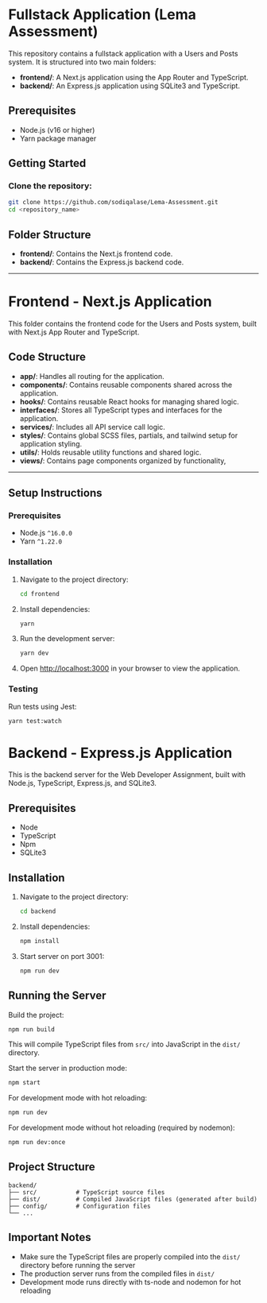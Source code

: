 # Fullstack Application (Lema Assessment)

This repository contains a fullstack application with a Users and Posts system. It is structured into two main folders:

-   **frontend/**: A Next.js application using the App Router and TypeScript.
-   **backend/**: An Express.js application using SQLite3 and TypeScript.

## Prerequisites

-   Node.js (v16 or higher)
-   Yarn package manager

## Getting Started

### Clone the repository:

```bash
git clone https://github.com/sodiqalase/Lema-Assessment.git
cd <repository_name>
```

## Folder Structure

-   **frontend/**: Contains the Next.js frontend code.
-   **backend/**: Contains the Express.js backend code.

---

# Frontend - Next.js Application

This folder contains the frontend code for the Users and Posts system, built with Next.js App Router and TypeScript.

## Code Structure

-   **app/**: Handles all routing for the application.
-   **components/**: Contains reusable components shared across the application.
-   **hooks/**: Contains reusable React hooks for managing shared logic.
-   **interfaces/**: Stores all TypeScript types and interfaces for the application.
-   **services/**: Includes all API service call logic.
-   **styles/**: Contains global SCSS files, partials, and tailwind setup for application styling.
-   **utils/**: Holds reusable utility functions and shared logic.
-   **views/**: Contains page components organized by functionality,

---

## Setup Instructions

### Prerequisites

-   Node.js `^16.0.0`
-   Yarn `^1.22.0`

### Installation

1. Navigate to the project directory:

    ```bash
    cd frontend
    ```

2. Install dependencies:

    ```bash
    yarn
    ```

3. Run the development server:

    ```bash
    yarn dev
    ```

4. Open [http://localhost:3000](http://localhost:3000) in your browser to view the application.

### Testing

Run tests using Jest:

```bash
yarn test:watch
```

# Backend - Express.js Application

This is the backend server for the Web Developer Assignment, built with Node.js, TypeScript, Express.js, and SQLite3.

## Prerequisites

-   Node
-   TypeScript
-   Npm
-   SQLite3

## Installation

1. Navigate to the project directory:

    ```bash
    cd backend
    ```

2. Install dependencies:

    ```bash
    npm install
    ```

3. Start server on port 3001:

    ```bash
    npm run dev
    ```

## Running the Server

Build the project:

```bash
npm run build
```

This will compile TypeScript files from `src/` into JavaScript in the `dist/` directory.

Start the server in production mode:

```bash
npm start
```

For development mode with hot reloading:

```bash
npm run dev
```

For development mode without hot reloading (required by nodemon):

```bash
npm run dev:once
```

## Project Structure

```
backend/
├── src/           # TypeScript source files
├── dist/          # Compiled JavaScript files (generated after build)
├── config/        # Configuration files
└── ...
```

## Important Notes

-   Make sure the TypeScript files are properly compiled into the `dist/` directory before running the server
-   The production server runs from the compiled files in `dist/`
-   Development mode runs directly with ts-node and nodemon for hot reloading
